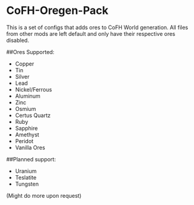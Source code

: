 CoFH-Oregen-Pack
================
This is a set of configs that adds ores to CoFH World generation. All files from other mods are left default and only have their respective ores disabled.

##Ores Supported:
- Copper
- Tin
- Silver
- Lead
- Nickel/Ferrous
- Aluminum
- Zinc
- Osmium
- Certus Quartz
- Ruby
- Sapphire
- Amethyst
- Peridot
- Vanilla Ores

##Planned support:
- Uranium
- Teslatite
- Tungsten

(Might do more upon request)
